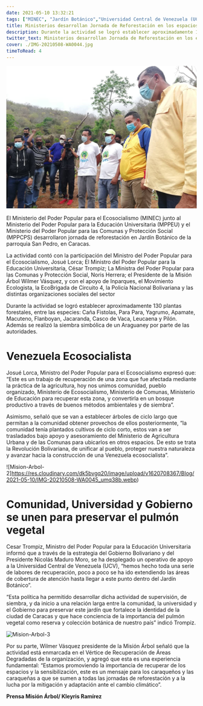 ```yaml
---
date: 2021-05-10 13:32:21
tags: ["MINEC", "Jardín Botánico","Universidad Central de Venezuela (UCV)" , "Ministro del Poder Popular para la Educación Universitaria", "Jornada de Agroforestería"]
title: Ministerios desarrollan Jornada de Reforestación en los espacios del Jardín Botánico
description: Durante la actividad se logró establecer aproximadamente 130 plantas forestales, entre las especies Caña Fistolas, Para Para, Yagrumo, Apamate, Macuteno, Flanboyan, Jacaranda, Casco de Vaca, Leucaena y Pilón. 
twitter_text: Ministerios desarrollan Jornada de Reforestación en los espacios del Jardín Botánico
cover: ./IMG-20210508-WA0044.jpg
timeToRead: 4
---
```


![Mision-Arbol](./IMG-20210508-WA0044.jpg)

El Ministerio del Poder Popular para el Ecosocialismo (MINEC) junto al Ministerio del Poder Popular para la Educación Universitaria (MPPEU) y el Ministerio del Poder Popular para las Comunas y Protección Social (MPPCPS) desarrollaron jornada de reforestación en Jardín Botánico de la parroquia San Pedro, en Caracas.

La actividad contó con la participación del Ministro del Poder Popular para el Ecosocialismo, Josué Lorca; El Ministro del Poder Popular para la Educación Universitaria, César Trompiz; La Ministra del Poder Popular para las Comunas y Protección Social, Noris Herrera; el Presidente de la Misión Árbol Wilmer Vásquez, y con el apoyo de Inparques, el Movimiento Ecologista, la EcoBrigada de Circuito 4, la Policía Nacional Bolivariana y las distintas organizaciones sociales del sector

Durante la actividad se logró establecer aproximadamente 130 plantas forestales, entre las especies: Caña Fistolas, Para Para, Yagrumo, Apamate, Macuteno, Flanboyan, Jacaranda, Casco de Vaca, Leucaena y Pilón. Además se realizó la siembra simbólica de un Araguaney por parte de las autoridades. 

# Venezuela Ecosocialista

Josué Lorca, Ministro del Poder Popular para el Ecosocialismo expresó que: “Este es un trabajo de recuperación de una zona que fue afectada mediante la práctica de la agricultura, hoy nos unimos comunidad, pueblo organizado, Ministerio de Ecosocialismo, Ministerio de Comunas, Ministerio de Educación para recuperar esta zona, y convertirla en un bosque productivo a través de buenos métodos ambientales y de siembra”.

Asimismo, señaló que se van a establecer árboles de ciclo largo que permitan a la comunidad obtener provechos de ellos posteriormente, “la comunidad tenía plantados cultivos de ciclo corto, estos van a ser trasladados bajo apoyo y asesoramiento del Ministerio de Agricultura Urbana y de las Comunas para ubicarlos en otros espacios. De esto se trata la Revolución Bolivariana, de unificar al pueblo, proteger nuestra naturaleza y avanzar hacia la construcción de una Venezuela ecosocialista”.

![Mision-Arbol-2]https://res.cloudinary.com/dk5bvgq20/image/upload/v1620708367/Blog/2021-05-10/IMG-20210508-WA0045_umq38b.webp)

# Comunidad, Universidad y Gobierno se unen para preservar el pulmón vegetal

Cesar Trompiz, Ministro del Poder Popular para la Educación Universitaria informó que a través de la estrategia del Gobierno Bolivariano y del Presidente Nicolás Maduro Moro, se ha desplegado un operativo de apoyo a la Universidad Central de Venezuela (UCV), “hemos hecho toda una serie de labores de recuperación, poco a poco se ha ido extendiendo las áreas de cobertura de atención hasta llegar a este punto dentro del Jardín Botánico”.

“Esta política ha permitido desarrollar dicha actividad de supervisión, de siembra, y da inicio a una relación larga entre la comunidad, la universidad y el Gobierno para preservar este jardín que fortalece la identidad de la ciudad de Caracas y que hace conciencia de la importancia del pulmón vegetal como reserva y colección botánica de nuestro país” indicó Trompiz.

![Mision-Arbol-3](https://res.cloudinary.com/dk5bvgq20/image/upload/v1620708367/Blog/2021-05-10/IMG-20210508-WA0002_fam2jz.webp)

Por su parte, Wilmer Vásquez presidente de la Misión Árbol señaló que la actividad está enmarcada en el Vértice de Recuperación de Áreas Degradadas de la organización, y agregó que esta es una experiencia fundamental: “Estamos promoviendo la importancia de recuperar de los espacios y la sensibilización, este es un mensaje para los caraqueños y las caraqueñas a que se sumen a todas las jornadas de reforestación y a la lucha por la mitigación y adaptación ante el cambio climático”.

**Prensa Misión Árbol/ Kleyris Ramírez**

